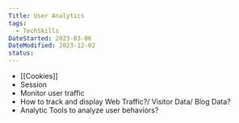 ```yaml
---
Title: User Analytics
tags:
  - TechSkills
DateStarted: 2023-03-06
DateModified: 2023-12-02
status: 
---
```


- [[Cookies]]
- Session
- Monitor user traffic
- How to track and display Web Traffic?/ Visitor Data/ Blog Data?
- Analytic Tools to analyze user behaviors?
